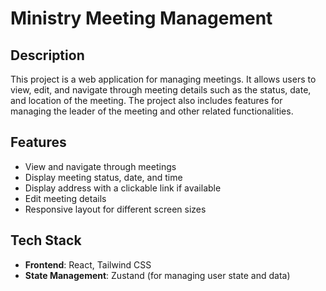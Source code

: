 # Ministry Meeting Management

## Description
This project is a web application for managing meetings. It allows users to view, edit, and navigate through meeting details such as the status, date, and location of the meeting. The project also includes features for managing the leader of the meeting and other related functionalities.

## Features
- View and navigate through meetings
- Display meeting status, date, and time
- Display address with a clickable link if available
- Edit meeting details
- Responsive layout for different screen sizes

## Tech Stack
- **Frontend**: React, Tailwind CSS
- **State Management**: Zustand (for managing user state and data)
